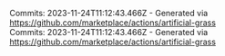 Commits: 2023-11-24T11:12:43.466Z - Generated via https://github.com/marketplace/actions/artificial-grass
<br>
Commits: 2023-11-24T11:12:43.466Z - Generated via https://github.com/marketplace/actions/artificial-grass
<br>
